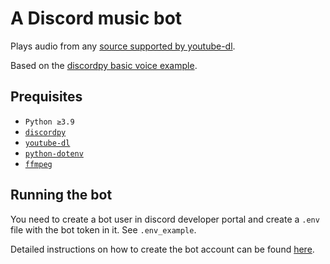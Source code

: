 # A Discord music bot

Plays audio from any [source supported by youtube-dl](https://ytdl-org.github.io/youtube-dl/supportedsites.html).

Based on the [discordpy basic voice example](https://github.com/Rapptz/discord.py/blob/master/examples/basic_voice.py). 

## Prequisites

- `Python ≥3.9`
- [`discordpy`](https://discordpy.readthedocs.io/en/stable/intro.html)
- [`youtube-dl`](https://pypi.org/project/youtube_dl/)
- [`python-dotenv`](https://pypi.org/project/python-dotenv/)
- [`ffmpeg`](https://ffmpeg.org/)

## Running the bot

You need to create a bot user in discord developer portal and create a `.env` file with the bot token in it. 
See `.env_example`.

Detailed instructions on how to create the bot account can be found [here](https://discordpy.readthedocs.io/en/stable/discord.html).
